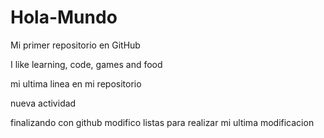 # Hola-Mundo

Mi primer repositorio en GitHub

I like learning, code, games and food

mi ultima linea en mi repositorio 

nueva actividad

finalizando con github
modifico listas
para realizar mi ultima modificacion
